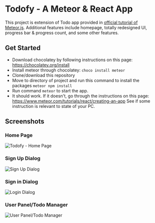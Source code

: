 # Todofy - A Meteor & React App
This project is extension of Todo app provided in [official tutorial of Meteor.js](https://www.meteor.com/tutorials/react/creating-an-app). Additional features include homepage, totally redesigned UI, progress bar & progress count, and some other features.

## Get Started
* Download chocolatey by following instructions on this page: https://chocolatey.org/install
* Install meteor through chocolatey: `choco install meteor`
* Clone/download this repository
* Move to directory of project and run this command to install the packages `meteor npm install`
* Run command `meteor` to start the app.
* It should work. If it doesn't, go through the instructions on this page: https://www.meteor.com/tutorials/react/creating-an-app
See if some instruction is relevant to state of your PC.

## Screenshots
### Home Page
![Todofy - Home Page](https://github.com/hasnainnaeem/todo-app-meteor-react/tree/master/_screenshots/home-page.png)
### Sign Up Dialog
![Sign Up Dialog](https://github.com/hasnainnaeem/todo-app-meteor-react/tree/master/_screenshots/sign-up-box.PNG)
### Sign in Dialog
![Login Dialog](https://github.com/hasnainnaeem/todo-app-meteor-react/tree/master/_screenshots/sign-in-box.PNG)
### User Panel/Todo Manager
![User Panel/Todo Manager](https://github.com/hasnainnaeem/todo-app-meteor-react/tree/master/_screenshots/user-panel.png)
